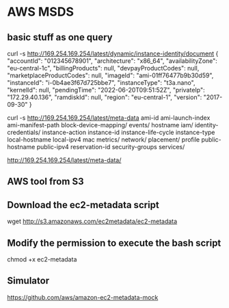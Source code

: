 # AWS MSDS

## basic stuff as one query

curl -s http://169.254.169.254/latest/dynamic/instance-identity/document
{
  "accountId": "012345678901",
  "architecture": "x86_64",
  "availabilityZone": "eu-central-1c",
  "billingProducts": null,
  "devpayProductCodes": null,
  "marketplaceProductCodes": null,
  "imageId": "ami-01ff76477b9b30d59",
  "instanceId": "i-0b4ae3f67d725bbe7",
  "instanceType": "t3a.nano",
  "kernelId": null,
  "pendingTime": "2022-06-20T09:51:52Z",
  "privateIp": "172.29.40.136",
  "ramdiskId": null,
  "region": "eu-central-1",
  "version": "2017-09-30"
}

curl -s http://169.254.169.254/latest/meta-data
ami-id
ami-launch-index
ami-manifest-path
block-device-mapping/
events/
hostname
iam/
identity-credentials/
instance-action
instance-id
instance-life-cycle
instance-type
local-hostname
local-ipv4
mac
metrics/
network/
placement/
profile
public-hostname
public-ipv4
reservation-id
security-groups
services/

http://169.254.169.254/latest/meta-data/<metadata-path>


## AWS tool from S3

## Download the ec2-metadata script

wget http://s3.amazonaws.com/ec2metadata/ec2-metadata

## Modify the permission to execute the bash script

chmod +x ec2-metadata

## Simulator

https://github.com/aws/amazon-ec2-metadata-mock
